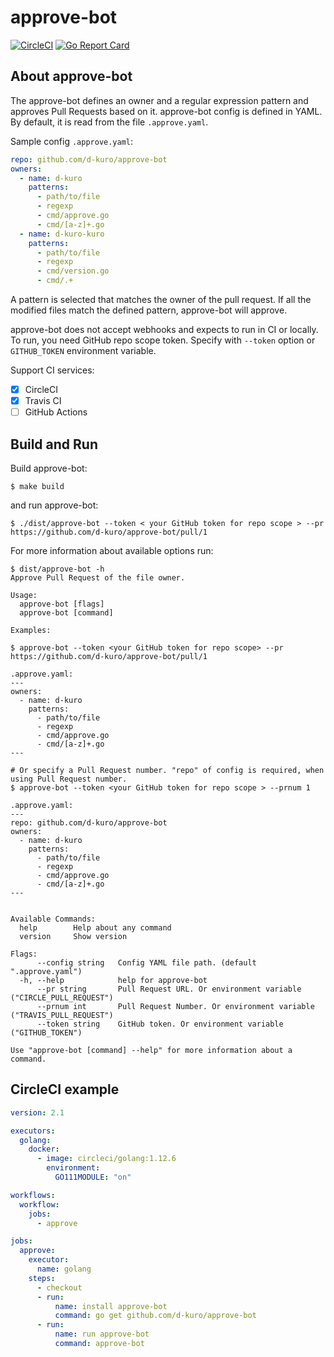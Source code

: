 # approve-bot

[![CircleCI](https://circleci.com/gh/d-kuro/approve-bot.svg?style=svg)](https://circleci.com/gh/d-kuro/approve-bot) [![Go Report Card](https://goreportcard.com/badge/github.com/d-kuro/approve-bot)](https://goreportcard.com/report/github.com/d-kuro/approve-bot)

## About approve-bot

The approve-bot defines an owner and a regular expression pattern and approves Pull Requests based on it.
approve-bot config is defined in YAML. By default, it is read from the file `.approve.yaml`.

Sample config `.approve.yaml`:

```yaml
repo: github.com/d-kuro/approve-bot
owners:
  - name: d-kuro
    patterns:
      - path/to/file
      - regexp
      - cmd/approve.go
      - cmd/[a-z]+.go
  - name: d-kuro-kuro
    patterns:
      - path/to/file
      - regexp
      - cmd/version.go
      - cmd/.+
```

A pattern is selected that matches the owner of the pull request.
If all the modified files match the defined pattern, approve-bot will approve.

approve-bot does not accept webhooks and expects to run in CI or locally.
To run, you need GitHub repo scope token. Specify with `--token` option or `GITHUB_TOKEN` environment variable.

Support CI services:

* [x] CircleCI
* [x] Travis CI
* [ ] GitHub Actions

## Build and Run

Build approve-bot:

```shell
$ make build
```

and run approve-bot:

```shell
$ ./dist/approve-bot --token < your GitHub token for repo scope > --pr https://github.com/d-kuro/approve-bot/pull/1
```

For more information about available options run:

```shell
$ dist/approve-bot -h
Approve Pull Request of the file owner.

Usage:
  approve-bot [flags]
  approve-bot [command]

Examples:

$ approve-bot --token <your GitHub token for repo scope> --pr https://github.com/d-kuro/approve-bot/pull/1

.approve.yaml:
---
owners:
  - name: d-kuro
    patterns:
      - path/to/file
      - regexp
      - cmd/approve.go
      - cmd/[a-z]+.go
---

# Or specify a Pull Request number. "repo" of config is required, when using Pull Request number.
$ approve-bot --token <your GitHub token for repo scope > --prnum 1

.approve.yaml:
---
repo: github.com/d-kuro/approve-bot
owners:
  - name: d-kuro
    patterns:
      - path/to/file
      - regexp
      - cmd/approve.go
      - cmd/[a-z]+.go
---


Available Commands:
  help        Help about any command
  version     Show version

Flags:
      --config string   Config YAML file path. (default ".approve.yaml")
  -h, --help            help for approve-bot
      --pr string       Pull Request URL. Or environment variable ("CIRCLE_PULL_REQUEST")
      --prnum int       Pull Request Number. Or environment variable ("TRAVIS_PULL_REQUEST")
      --token string    GitHub token. Or environment variable ("GITHUB_TOKEN")

Use "approve-bot [command] --help" for more information about a command.
```

## CircleCI example

```yaml
version: 2.1

executors:
  golang:
    docker:
      - image: circleci/golang:1.12.6
        environment:
          GO111MODULE: "on"

workflows:
  workflow:
    jobs:
      - approve

jobs:
  approve:
    executor:
      name: golang
    steps:
      - checkout
      - run:
          name: install approve-bot
          command: go get github.com/d-kuro/approve-bot
      - run:
          name: run approve-bot
          command: approve-bot
```
